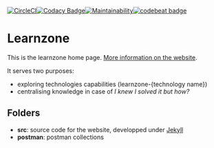 [![CircleCI](https://circleci.com/gh/Al-un/learnzone.svg?style=svg)](https://circleci.com/gh/Al-un/learnzone)[![Codacy Badge](https://api.codacy.com/project/badge/Grade/666e8ab058a44473bc0938d21a2e3950)](https://www.codacy.com/app/alun/learnzone?utm_source=github.com&utm_medium=referral&utm_content=Al-un/learnzone&utm_campaign=Badge_Grade)[![Maintainability](https://api.codeclimate.com/v1/badges/29ebb213b69fe64413a0/maintainability)](https://codeclimate.com/github/Al-un/learnzone/maintainability)[![codebeat badge](https://codebeat.co/badges/4ba6a434-9e0d-413c-ab3e-d6bcc07aaa15)](https://codebeat.co/projects/github-com-al-un-learnzone-master)

# Learnzone

This is the learnzone home page. [More information on the website](https://al-un.github.io/learnzone).

It serves two purposes:

- exploring technologies capabilities (learnzone-{technology name})
- centralising knowledge in case of _I knew I solved it but how?_

## Folders

- **src**: source code for the website, developped under [Jekyll](https://jekyllrb.com)
- **postman**: postman collections
